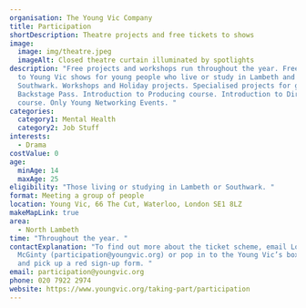 ```yaml
---
organisation: The Young Vic Company
title: Participation
shortDescription: Theatre projects and free tickets to shows
image:
  image: img/theatre.jpeg
  imageAlt: Closed theatre curtain illuminated by spotlights
description: "Free projects and workshops run throughout the year. Free tickets
  to Young Vic shows for young people who live or study in Lambeth and
  Southwark. Workshops and Holiday projects. Specialised projects for groups.
  Backstage Pass. Introduction to Producing course. Introduction to Directing
  course. Only Young Networking Events. "
categories:
  category1: Mental Health
  category2: Job Stuff
interests:
  - Drama
costValue: 0
age:
  minAge: 14
  maxAge: 25
eligibility: "Those living or studying in Lambeth or Southwark. "
format: Meeting a group of people
location: Young Vic, 66 The Cut, Waterloo, London SE1 8LZ
makeMapLink: true
area:
  - North Lambeth
time: "Throughout the year. "
contactExplanation: "To find out more about the ticket scheme, email Lorna
  McGinty (participation@youngvic.org) or pop in to the Young Vic’s box office
  and pick up a red sign-up form. "
email: participation@youngvic.org
phone: 020 7922 2974
website: https://www.youngvic.org/taking-part/participation
---
```

